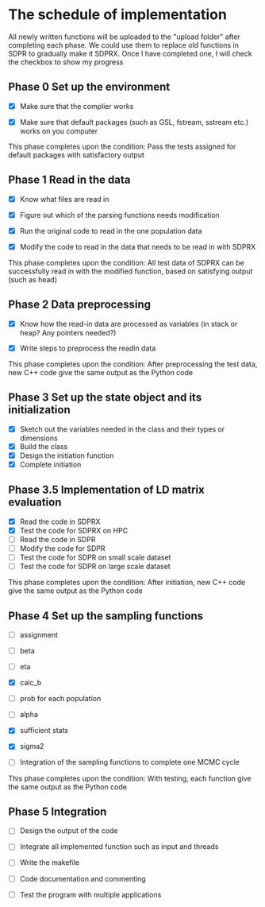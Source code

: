 # The schedule of implementation

All newly written functions will be uploaded to the "upload folder" after completing each phase. We could use them to replace old functions in SDPR to gradually make it SDPRX. Once I have completed one, I will check the checkbox to show my progress

## Phase 0 Set up the environment

- [x] Make sure that the complier works
- [x] Make sure that default packages (such as GSL, fstream, sstream etc.) works on you computer


This phase completes upon the condition: Pass the tests assigned for default packages with satisfactory output
## Phase 1 Read in the data
- [x] Know what files are read in
- [x] Figure out which of the parsing functions needs modification
- [x] Run the original code to read in the one population data
- [x] Modify the code to read in the data that needs to be read in with SDPRX


This phase completes upon the condition: All test data of SDPRX can be successfully read in with the modified function, based on satisfying output (such as head)
## Phase 2 Data preprocessing
- [x] Know how the read-in data are processed as variables (in stack or heap? Any pointers needed?)
- [x] Write steps to preprocess the readin data


This phase completes upon the condition: After preprocessing the test data, new C++ code give the same output as the Python code
## Phase 3 Set up the state object and its initialization
- [x]  Sketch out the variables needed in the class and their types or dimensions
- [x]  Build the class
- [x]  Design the initiation function
- [x]  Complete initiation

## Phase 3.5 Implementation of LD matrix evaluation
- [x] Read the code in SDPRX
- [x] Test the code for SDPRX on HPC
- [ ] Read the code in SDPR
- [ ] Modify the code for SDPR
- [ ] Test the code for SDPR on small scale dataset
- [ ] Test the code for SDPR on large scale dataset

This phase completes upon the condition: After initiation, new C++ code give the same output as the Python code
## Phase 4 Set up the sampling functions
- [ ]  assignment
- [ ]  beta
- [ ]  eta
- [x]  calc_b
- [ ]  prob for each population
- [ ]  alpha
- [x]  sufficient stats
- [x]  sigma2
- [ ]  Integration of the sampling functions to complete one MCMC cycle


This phase completes upon the condition: With testing, each function give the same output as the Python code

## Phase 5 Integration
- [ ]  Design the output of the code
- [ ]  Integrate all implemented function such as input and threads
- [ ]  Write the makefile
- [ ]  Code documentation and commenting
- [ ]  Test the program with multiple applications

